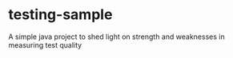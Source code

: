 # testing-sample
A simple java project to shed light on strength and weaknesses in measuring test quality
